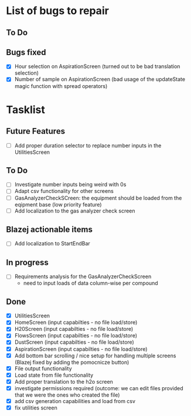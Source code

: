 # List of bugs to repair

## To Do

## Bugs fixed

- [X] Hour selection on AspirationScreen (turned out to be bad translation selection)
- [X] Number of sample on AspirationScreen (bad usage of the updateState magic function with spread operators)

# Tasklist

## Future Features

- [ ] Add proper duration selector to replace number inputs in the UtilitiesScreen

## To Do

- [ ] Investigate number inputs being weird with 0s
- [ ] Adapt csv functionality for other screens
- [ ] GasAnalyzerCheckSCreen: the equipment should be loaded from the eqipment base (low priority feature)
- [ ] Add localization to the gas analyzer check screen

## Blazej actionable items

- [ ] Add localization to StartEndBar

## In progress

- [ ] Requirements analysis for the GasAnalyzerCheckScreen
  - need to input loads of data column-wise per compound

## Done

- [X] UtilitiesScreen
- [X] HomeScreen (input capabilties - no file load/store)
- [X] H20Screen (input capabilties - no file load/store)
- [X] FlowsScreen (input capabilties - no file load/store)
- [X] DustScreen (input capabilties - no file load/store)
- [X] AspirationScreen (input capabilties - no file load/store)
- [X] Add bottom bar scrolling / nice setup for handling multiple screens (Blazej fixed by adding the pomocnicze button)
- [X] File output functionality
- [X] Load state from file functionality
- [X] Add proper translation to the h2o screen
- [X] investigate permissions required (outcome: we can edit files provided that we were the ones who created the file)
- [X] add csv generation capabilities and load from csv
- [x] fix utilities screen
